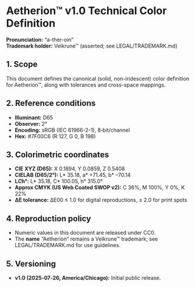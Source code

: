 # Aetherion™ v1.0 Technical Color Definition

**Pronunciation:** “a-ther-oin”  
**Trademark holder:** Velkrune™ (asserted; see LEGAL/TRADEMARK.md)

## 1. Scope
This document defines the canonical (solid, non-iridescent) color definition for Aetherion™, along with tolerances and cross-space mappings.

## 2. Reference conditions
- **Illuminant:** D65
- **Observer:** 2°
- **Encoding:** sRGB (IEC 61966-2-1), 8‑bit/channel
- **Hex:** #7F00C6 (R 127, G 0, B 198)

## 3. Colorimetric coordinates
- **CIE XYZ (D65):** X 0.1894, Y 0.0859, Z 0.5408
- **CIELAB (D65/2°):** L* 35.18, a* +71.45, b* –70.14
- **L*C*h°:** L* 35.18, C* 100.05, h° 315.0°
- **Approx CMYK (US Web Coated SWOP v2):** C 36%, M 100%, Y 0%, K 22%
- **ΔE tolerance:** ΔE00 ≤ 1.0 for digital reproductions, ≤ 2.0 for print spots

## 4. Reproduction policy
- Numeric values in this document are released under CC0.
- The **name** “Aetherion” remains a Velkrune™ trademark; see LEGAL/TRADEMARK.md for use guidelines.

## 5. Versioning
- **v1.0 (2025‑07‑26, America/Chicago):** Initial public release.
